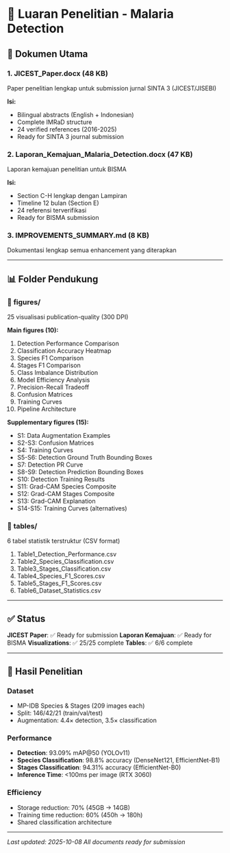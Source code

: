 # 📁 Luaran Penelitian - Malaria Detection

## 📄 Dokumen Utama

### 1. **JICEST_Paper.docx** (48 KB)
Paper penelitian lengkap untuk submission jurnal SINTA 3 (JICEST/JISEBI)

**Isi:**
- Bilingual abstracts (English + Indonesian)
- Complete IMRaD structure
- 24 verified references (2016-2025)
- Ready for SINTA 3 journal submission

### 2. **Laporan_Kemajuan_Malaria_Detection.docx** (47 KB)
Laporan kemajuan penelitian untuk BISMA

**Isi:**
- Section C-H lengkap dengan Lampiran
- Timeline 12 bulan (Section E)
- 24 referensi terverifikasi
- Ready for BISMA submission

### 3. **IMPROVEMENTS_SUMMARY.md** (8 KB)
Dokumentasi lengkap semua enhancement yang diterapkan

---

## 📊 Folder Pendukung

### 📁 **figures/**
25 visualisasi publication-quality (300 DPI)

**Main figures (10):**
1. Detection Performance Comparison
2. Classification Accuracy Heatmap
3. Species F1 Comparison
4. Stages F1 Comparison
5. Class Imbalance Distribution
6. Model Efficiency Analysis
7. Precision-Recall Tradeoff
8. Confusion Matrices
9. Training Curves
10. Pipeline Architecture

**Supplementary figures (15):**
- S1: Data Augmentation Examples
- S2-S3: Confusion Matrices
- S4: Training Curves
- S5-S6: Detection Ground Truth Bounding Boxes
- S7: Detection PR Curve
- S8-S9: Detection Prediction Bounding Boxes
- S10: Detection Training Results
- S11: Grad-CAM Species Composite
- S12: Grad-CAM Stages Composite
- S13: Grad-CAM Explanation
- S14-S15: Training Curves (alternatives)

### 📁 **tables/**
6 tabel statistik terstruktur (CSV format)

1. Table1_Detection_Performance.csv
2. Table2_Species_Classification.csv
3. Table3_Stages_Classification.csv
4. Table4_Species_F1_Scores.csv
5. Table5_Stages_F1_Scores.csv
6. Table6_Dataset_Statistics.csv

---

## ✅ Status

**JICEST Paper**: ✅ Ready for submission
**Laporan Kemajuan**: ✅ Ready for BISMA
**Visualizations**: ✅ 25/25 complete
**Tables**: ✅ 6/6 complete

---

## 🎯 Hasil Penelitian

### Dataset
- MP-IDB Species & Stages (209 images each)
- Split: 146/42/21 (train/val/test)
- Augmentation: 4.4× detection, 3.5× classification

### Performance
- **Detection**: 93.09% mAP@50 (YOLOv11)
- **Species Classification**: 98.8% accuracy (DenseNet121, EfficientNet-B1)
- **Stages Classification**: 94.31% accuracy (EfficientNet-B0)
- **Inference Time**: <100ms per image (RTX 3060)

### Efficiency
- Storage reduction: 70% (45GB → 14GB)
- Training time reduction: 60% (450h → 180h)
- Shared classification architecture

---

*Last updated: 2025-10-08*
*All documents ready for submission*
